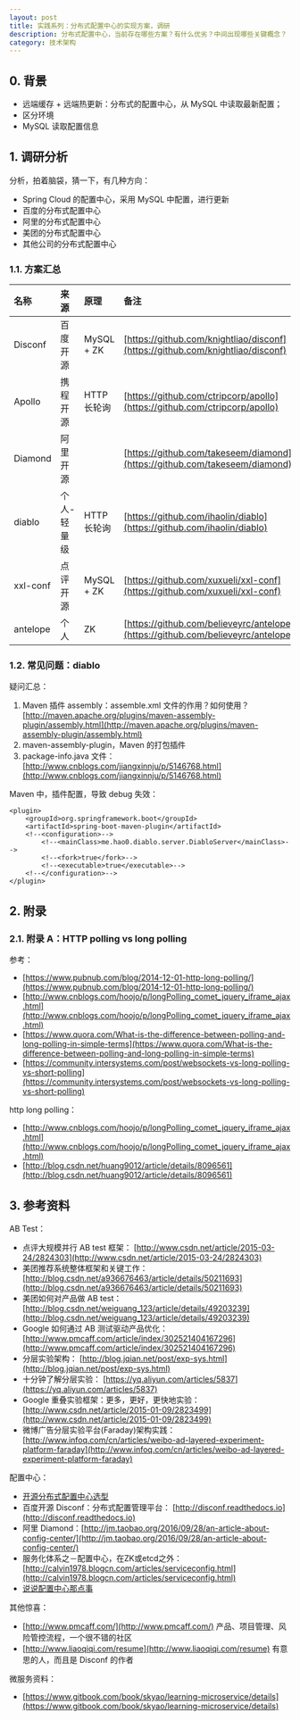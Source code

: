 ```yaml
---
layout: post
title: 实践系列：分布式配置中心的实现方案，调研
description: 分布式配置中心，当前存在哪些方案？有什么优劣？中间出现哪些关键概念？
category: 技术架构
---
```




## 0. 背景

* 远端缓存 + 远端热更新：分布式的配置中心，从 MySQL 中读取最新配置；
* 区分环境
* MySQL 读取配置信息


## 1. 调研分析

分析，拍着脑袋，猜一下，有几种方向：

* Spring Cloud 的配置中心，采用 MySQL 中配置，进行更新
* 百度的分布式配置中心
* 阿里的分布式配置中心
* 美团的分布式配置中心
* 其他公司的分布式配置中心

### 1.1. 方案汇总

|名称|来源|原理|备注|
|:--|:--|:--|:--|
|Disconf|百度开源|MySQL + ZK|[https://github.com/knightliao/disconf](https://github.com/knightliao/disconf)|
|Apollo|携程开源|HTTP 长轮询|[https://github.com/ctripcorp/apollo](https://github.com/ctripcorp/apollo)|
|Diamond|阿里开源||[https://github.com/takeseem/diamond](https://github.com/takeseem/diamond)|
|diablo|个人-轻量级|HTTP 长轮询|[https://github.com/ihaolin/diablo](https://github.com/ihaolin/diablo)|
|xxl-conf|点评开源|MySQL + ZK|[https://github.com/xuxueli/xxl-conf](https://github.com/xuxueli/xxl-conf)|
|antelope|个人|ZK|[https://github.com/believeyrc/antelope](https://github.com/believeyrc/antelope)|


### 1.2. 常见问题：diablo

疑问汇总：

1. Maven 插件 assembly：assemble.xml 文件的作用？如何使用？ [http://maven.apache.org/plugins/maven-assembly-plugin/assembly.html](http://maven.apache.org/plugins/maven-assembly-plugin/assembly.html)
1. maven-assembly-plugin，Maven 的打包插件
1. package-info.java 文件： [http://www.cnblogs.com/jiangxinnju/p/5146768.html](http://www.cnblogs.com/jiangxinnju/p/5146768.html)

Maven 中，插件配置，导致 debug 失效：

```
<plugin>
    <groupId>org.springframework.boot</groupId>
    <artifactId>spring-boot-maven-plugin</artifactId>
    <!--<configuration>-->
        <!--<mainClass>me.hao0.diablo.server.DiabloServer</mainClass>-->
        <!--<fork>true</fork>-->
        <!--<executable>true</executable>-->
    <!--</configuration>-->
</plugin>
```


## 2. 附录

### 2.1. 附录 A：HTTP polling vs long polling

参考：

* [https://www.pubnub.com/blog/2014-12-01-http-long-polling/](https://www.pubnub.com/blog/2014-12-01-http-long-polling/)
* [http://www.cnblogs.com/hoojo/p/longPolling_comet_jquery_iframe_ajax.html](http://www.cnblogs.com/hoojo/p/longPolling_comet_jquery_iframe_ajax.html)
* [https://www.quora.com/What-is-the-difference-between-polling-and-long-polling-in-simple-terms](https://www.quora.com/What-is-the-difference-between-polling-and-long-polling-in-simple-terms)
* [https://community.intersystems.com/post/websockets-vs-long-polling-vs-short-polling](https://community.intersystems.com/post/websockets-vs-long-polling-vs-short-polling)


http long polling： 

* [http://www.cnblogs.com/hoojo/p/longPolling_comet_jquery_iframe_ajax.html](http://www.cnblogs.com/hoojo/p/longPolling_comet_jquery_iframe_ajax.html)
* [http://blog.csdn.net/huang9012/article/details/8096561](http://blog.csdn.net/huang9012/article/details/8096561)


## 3. 参考资料

AB Test：

* 点评大规模并行 AB test 框架： [http://www.csdn.net/article/2015-03-24/2824303](http://www.csdn.net/article/2015-03-24/2824303)
* 美团推荐系统整体框架和关键工作： [http://blog.csdn.net/a936676463/article/details/50211693](http://blog.csdn.net/a936676463/article/details/50211693)
* 美团如何对产品做 AB test： [http://blog.csdn.net/weiguang_123/article/details/49203239](http://blog.csdn.net/weiguang_123/article/details/49203239)
* Google 如何通过 AB 测试驱动产品优化： [http://www.pmcaff.com/article/index/302521404167296](http://www.pmcaff.com/article/index/302521404167296)
* 分层实验架构： [http://blog.jqian.net/post/exp-sys.html](http://blog.jqian.net/post/exp-sys.html)
* 十分钟了解分层实验： [https://yq.aliyun.com/articles/5837](https://yq.aliyun.com/articles/5837)
* Google 重叠实验框架：更多，更好，更快地实验： [http://www.csdn.net/article/2015-01-09/2823499](http://www.csdn.net/article/2015-01-09/2823499)
* 微博广告分层实验平台(Faraday)架构实践： [http://www.infoq.com/cn/articles/weibo-ad-layered-experiment-platform-faraday](http://www.infoq.com/cn/articles/weibo-ad-layered-experiment-platform-faraday)

配置中心：

* [开源分布式配置中心选型](http://vernonzheng.com/2015/02/09/%E5%BC%80%E6%BA%90%E5%88%86%E5%B8%83%E5%BC%8F%E9%85%8D%E7%BD%AE%E4%B8%AD%E5%BF%83%E9%80%89%E5%9E%8B/)
* 百度开源 Disconf：分布式配置管理平台： [http://disconf.readthedocs.io](http://disconf.readthedocs.io)
* 阿里 Diamond：[http://jm.taobao.org/2016/09/28/an-article-about-config-center/](http://jm.taobao.org/2016/09/28/an-article-about-config-center/)
* 服务化体系之－配置中心，在ZK或etcd之外： [http://calvin1978.blogcn.com/articles/serviceconfig.html](http://calvin1978.blogcn.com/articles/serviceconfig.html)
* [说说配置中心那点事](http://iweishao.com/%E8%AF%B4%E8%AF%B4%E9%85%8D%E7%BD%AE%E4%B8%AD%E5%BF%83%E9%82%A3%E7%82%B9%E4%BA%8B.html)

 

其他惊喜：

* [http://www.pmcaff.com/](http://www.pmcaff.com/) 产品、项目管理、风险管控流程，一个很不错的社区
* [http://www.liaoqiqi.com/resume](http://www.liaoqiqi.com/resume) 有意思的人，而且是 Disconf 的作者

微服务资料：

* [https://www.gitbook.com/book/skyao/learning-microservice/details](https://www.gitbook.com/book/skyao/learning-microservice/details)











[NingG]:    http://ningg.github.com  "NingG"






